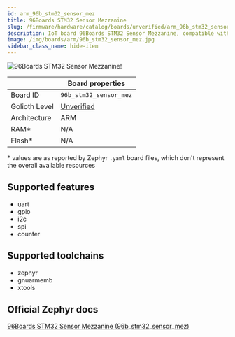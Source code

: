 ```yaml
---
id: arm_96b_stm32_sensor_mez
title: 96Boards STM32 Sensor Mezzanine
slug: /firmware/hardware/catalog/boards/unverified/arm_96b_stm32_sensor_mez
description: IoT board 96Boards STM32 Sensor Mezzanine, compatible with Golioth at unverified level.
image: /img/boards/arm/96b_stm32_sensor_mez.jpg
sidebar_class_name: hide-item
---
```


[//]: # (This is an auto-generated file, do not edit! Changes to it will be lost upon re-generation)

![96Boards STM32 Sensor Mezzanine!](/img/boards/arm/96b_stm32_sensor_mez.jpg "96Boards STM32 Sensor Mezzanine")

|                | Board properties     |
| -------------  | -------------------- |
| Board ID       | `96b_stm32_sensor_mez` |
| Golioth Level  | [Unverified](/firmware/hardware#unverified-boards) |
| Architecture   | ARM |
| RAM*           | N/A |
| Flash*         | N/A |

\* values are as reported by Zephyr `.yaml` board files, which don't represent the overall available resources



## Supported features

* uart
* gpio
* i2c
* spi
* counter

## Supported toolchains

* zephyr
* gnuarmemb
* xtools

## Official Zephyr docs

[96Boards STM32 Sensor Mezzanine (96b_stm32_sensor_mez)](https://docs.zephyrproject.org/latest/boards/arm/96b_stm32_sensor_mez/doc/index.html)
